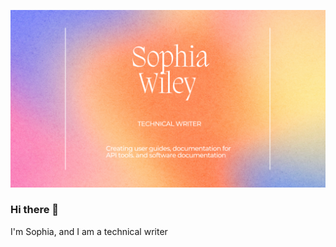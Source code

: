 ![about me image](https://github.com/sophia-wiley/Sophia-Wiley/blob/d9f8e5db5dbc36632580c79e3b6cac395d67b69e/Sophia%20Wiley.png)

### Hi there 👋

I'm Sophia, and I am a technical writer
<!--
**sophia-wiley/Sophia-Wiley** is a ✨ _special_ ✨ repository because its `README.md` (this file) appears on your GitHub profile.

Here are some ideas to get you started:

- 🔭 I’m currently working on ...
- 🌱 I’m currently learning ...
- 👯 I’m looking to collaborate on ...
- 🤔 I’m looking for help with ...
- 💬 Ask me about ...
- 📫 How to reach me: ...
- 😄 Pronouns: ...
- ⚡ Fun fact: ...
-->
